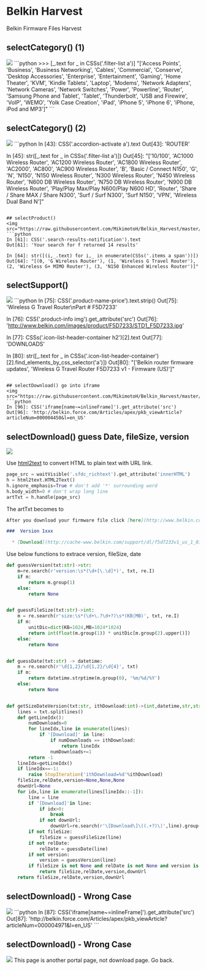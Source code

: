 
# Belkin Harvest
Belkin Firmware Files Harvest

## selectCategory() (1) 
<img src="https://raw.githubusercontent.com/MikimotoH/Belkin_Harvest/master/belkin_f.png" >
```python
>>>  [_.text for _ in CSSs('.filter-list a')]
"['Access Points', 'Business', 'Business Networking', 'Cables', 'Commercial', 'Conserve', 'Desktop Accessories', 'Enterprise', 'Entertainment', 'Gaming', 'Home Theater', 'KVM', 'Kindle Tablets', 'Laptop', 'Modems', 'Network Adapters', 'Network Cameras', 'Network Switches', 'Power', 'Powerline', 'Router', 'Samsung Phone and Tablet', 'Tablet', 'Thunderbolt', 'USB and Firewire', 'VoIP', 'WEMO', 'Yolk Case Creation', 'iPad', 'iPhone 5', 'iPhone 6', 'iPhone, iPod and MP3']"
```

## selectCategory() (2) 
<img src="https://raw.githubusercontent.com/MikimotoH/Belkin_Harvest/master/belkin_f_Router.png" >
```python
In [43]: CSS('.accordion-activate a').text
Out[43]: 'ROUTER'

In [45]: str([_.text for _ in CSSs('.filter-list a')])
Out[45]: "['10/100', 'AC1000 Wireless Router', 'AC1200 Wireless Router', 'AC1800 Wireless Router', 'AC2000', 'AC800', 'AC900 Wireless Router', 'B', 'Basic / Connect N150', 'G', 'N', 'N150', 'N150 Wireless Router', 'N300 Wireless Router', 'N450 Wireless Router', 'N600 DB Wireless Router', 'N750 DB Wireless Router', 'N900 DB Wireless Router', 'Play/Play Max/Play N600/Play N600 HD', 'Router', 'Share / Share MAX / Share N300', 'Surf / Surf N300', 'Surf N150', 'VPN', 'Wireless Dual Band N']"
```

## selectProduct()
<img src="https://raw.githubusercontent.com/MikimotoH/Belkin_Harvest/master/belkin_f_Router_G.png">
```python
In [61]: CSS('.search-results-notification').text
Out[61]: 'Your search for f returned 14 results'

In [64]: str([(i,_.text) for i,_ in enumerate(CSSs('.items a span'))])
Out[64]: "[(0, 'G Wireless Router'), (1, 'Wireless G Travel Router'), (2, 'Wireless G+ MIMO Router'), (3, 'N150 Enhanced Wireless Router')]"
```

## selectSupport()
<img src="https://raw.githubusercontent.com/MikimotoH/Belkin_Harvest/master/belkin_f_Router_G_Wireless_G_Travel_Router.png">
```python
In [75]: CSS('.product-name-price').text.strip()
Out[75]: 'Wireless G Travel Router\nPart # F5D7233'

In [76]: CSS('.product-info img').get_attribute('src')
Out[76]: 'http://www.belkin.com/images/product/F5D7233/STD1_F5D7233.jpg'

In [77]: CSSs('.icon-list-header-container h2')[2].text
Out[77]: 'DOWNLOADS'

In [80]: str([_.text for _ in CSSs('.icon-list-header-container')[2].find_elements_by_css_selector('a')])
Out[80]: "['Belkin router firmware updates', 'Wireless G Travel Router F5D7233 v1 - Firmware (US)']"
```

## selectDownload() go into iframe
<img src="https://raw.githubusercontent.com/MikimotoH/Belkin_Harvest/master/belkin_art4450.png">
```python
In [96]: CSS('iframe[name~=inlineFrame]').get_attribute('src')
Out[96]: 'http://belkin.force.com/Articles/apex/pkb_viewArticle?articleNum=000004450&l=en_US'
```

## selectDownload() guess Date, fileSize, version
<img src="https://raw.githubusercontent.com/MikimotoH/Belkin_Harvest/master/belkin_F5D7233v1_Download.png">

Use [html2text](https://github.com/aaronsw/html2text) to convert HTML to plain text with URL link.
```python
page_src = waitVisible('.sfdc_richtext').get_attribute('innerHTML')
h = html2text.HTML2Text()
h.ignore_emphasis=True # don't add '*' surrounding word
h.body_width=0 # don't wrap long line
artTxt = h.handle(page_src)
```

The artTxt becomes to
```markdown
After you download your firmware file click [here](http://www.belkin.com/us/support-article?articleNum=10797) for installation instructions.  

###  Version 1xxx

  * [Download](http://cache-www.belkin.com/support/dl/f5d7233v1_us_1_01_20.bin) version: 1.01.20, OS compatibility: Any, size: 768KB
```

Use below functions to extrace version, fileSize, date
```python
def guessVersion(txt:str)->str:
    m=re.search(r'version:\s*(\d+[\.\d]*)', txt, re.I)
    if m:
        return m.group(1)
    else:
        return None


def guessFileSize(txt:str)->int:
    m = re.search(r'size:\s*(\d+\.?\d+?)\s*(KB|MB)', txt, re.I)
    if m:
        unitDic=dict(KB=1024,MB=1024*1024)
        return int(float(m.group(1)) * unitDic[m.group(2).upper()])
    else:
        return None


def guessDate(txt:str) -> datetime:
    m = re.search(r'\d{1,2}/\d{1,2}/\d{4}', txt)
    if m:
        return datetime.strptime(m.group(0), '%m/%d/%Y')
    else:
        return None


def getSizeDateVersion(txt:str, ithDownload:int)->(int,datetime,str,str):
    lines = txt.splitlines()
    def getLineIdx():
        numDownloads=0
        for lineIdx,line in enumerate(lines):
            if '[Download]' in line:
                if numDownloads == ithDownload:
                    return lineIdx
                numDownloads+=1
        return -1
    lineIdx=getLineIdx()
    if lineIdx==-1:
        raise StopIteration('ithDownload=%d'%ithDownload)
    fileSize,relDate,version=None,None,None
    downUrl=None
    for idx,line in enumerate(lines[lineIdx::-1]):
        line = line
        if '[Download]'in line:
            if idx>0:
                break
            if not downUrl:
                downUrl=re.search(r'\[Download\]\((.+?)\)',line).group(1)
        if not fileSize:
            fileSize = guessFileSize(line)
        if not relDate:
            relDate = guessDate(line)
        if not version:
            version = guessVersion(line)
        if fileSize is not None and relDate is not None and version is not None:
            return fileSize,relDate,version,downUrl
    return fileSize,relDate,version,downUrl
```

## selectDownload() - Wrong Case
<img src="https://raw.githubusercontent.com/MikimotoH/Belkin_Harvest/master/belkin_art_4971.png">
```python
In [87]: CSS('iframe[name~=inlineFrame]').get_attribute('src')
Out[87]: 'http://belkin.force.com/Articles/apex/pkb_viewArticle?articleNum=000004971&l=en_US'
```

## selectDownload() - Wrong Case
<img src="https://raw.githubusercontent.com/MikimotoH/Belkin_Harvest/master/belkin_art_23.png">
This page is another portal page, not download page. Go back. 

